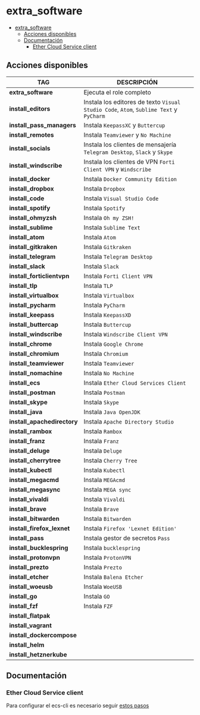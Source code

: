 # extra_software

- [extra_software](#extra_software)
  - [Acciones disponibles](#acciones-disponibles)
  - [Documentación](#documentación)
    - [Ether Cloud Service client](#ether-cloud-service-client)

## Acciones disponibles

| **TAG** | **DESCRIPCIÓN** |
|---------|-----------------|
| **extra_software** | Ejecuta el role completo |
| **install_editors** | Instala los editores de texto `Visual Studio Code`, `Atom`, `Sublime Text` y `PyCharm` |
| **install_pass_managers** | Instala `KeepassXC` y `Buttercup` |
| **install_remotes** | Instala `Teamviewer` y `No Machine` |
| **install_socials** | Instala los clientes de mensajería `Telegram Desktop`, `Slack` y `Skype` |
| **install_windscribe** | Instala los clientes de VPN `Forti Client VPN` y `Windscribe` |
| **install_docker** | Instala `Docker Community Edition` |
| **install_dropbox** | Instala `Dropbox` |
| **install_code** | Instala `Visual Studio Code` |
| **install_spotify** | Instala `Spotify` |
| **install_ohmyzsh** | Instala `Oh my ZSH!` |
| **install_sublime** | Instala `Sublime Text` |
| **install_atom** | Instala `Atom` |
| **install_gitkraken** | Instala `Gitkraken` |
| **install_telegram** | Instala `Telegram Desktop` |
| **install_slack** | Instala `Slack` |
| **install_forticlientvpn** | Instala `Forti Client VPN` |
| **install_tlp** | Instala `TLP` |
| **install_virtualbox** | Instala `Virtualbox` |
| **install_pycharm** | Instala `PyCharm` |
| **install_keepass** | Instala `KeepassXD` |
| **install_buttercap** | Instala `Buttercup` |
| **install_windscribe** | Instala `Windscribe Client VPN` |
| **install_chrome** | Instala `Google Chrome` |
| **install_chromium** | Instala `Chromium` |
| **install_teamviewer** | Instala `Teamviewer` |
| **install_nomachine** | Instala `No Machine` |
| **install_ecs** | Instala `Ether Cloud Services Client` |
| **install_postman** | Instala `Postman` |
| **install_skype** | Instala `Skype` |
| **install_java** | Instala `Java OpenJDK` |
| **install_apachedirectory** | Instala `Apache Directory Studio` |
| **install_rambox** | Instala `Rambox` |
| **install_franz** | Instala `Franz` |
| **install_deluge** | Instala `Deluge` |
| **install_cherrytree** | Instala `Cherry Tree` |
| **install_kubectl** | Instala `Kubectl` |
| **install_megacmd** | Instala `MEGAcmd` |
| **install_megasync** | Instala `MEGA sync` |
| **install_vivaldi** | Instala `Vivaldi` |
| **install_brave** | Instala `Brave` |
| **install_bitwarden** | Instala `Bitwarden` |
| **install_firefox_lexnet** | Instala `Firefox 'Lexnet Edition'` |
| **install_pass** | Instala gestor de secretos `Pass` |
| **install_bucklespring** | Instala `bucklespring` |
| **install_protonvpn** | Instala `ProtonVPN` |
| **install_prezto** | Instala `Prezto` |
| **install_etcher** | Instala `Balena Etcher` |
| **install_woeusb** | Instala `WoeUSB` |
| **install_go** | Instala `GO` |
| **install_fzf** | Instala `FZF` |
| **install_flatpak** | |
| **install_vagrant** | |
| **install_dockercompose** | |
| **install_helm** | |
| **install_hetznerkube** | |

## Documentación

### Ether Cloud Service client

Para configurar el ecs-cli es necesario seguir [estos pasos](https://platform.bbva.com/en-us/developers/ether-cli/documentation/03-getting-started)
